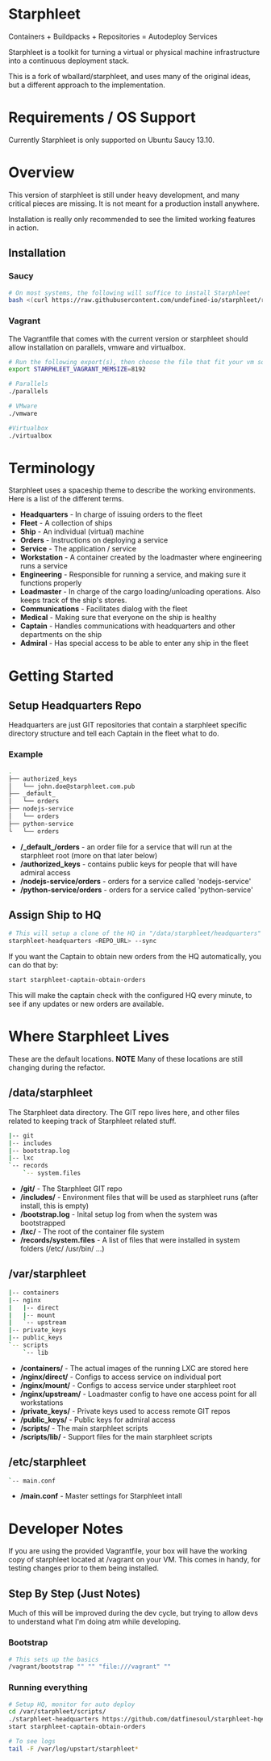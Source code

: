 <h1>Starphleet</h1>
<div class="jumbotron">
Containers + Buildpacks + Repositories = Autodeploy Services
</div>

Starphleet is a toolkit for turning a virtual or physical machine infrastructure
into a continuous deployment stack. 

This is a fork of wballard/starphleet, and uses many of the original ideas,
but a different approach to the implementation.

# Requirements / OS Support

Currently Starphleet is only supported on Ubuntu Saucy 13.10.

# Overview

This version of starphleet is still under heavy development, and many critical
pieces are missing.  It is not meant for a production install anywhere.

Installation is really only recommended to see the limited working features in action.

## Installation

### Saucy

```bash
# On most systems, the following will suffice to install Starphleet
bash <(curl https://raw.githubusercontent.com/undefined-io/starphleet/reset/bootstrap)
```

### Vagrant

The Vagrantfile that comes with the current version or starphleet should allow
installation on parallels, vmware and virtualbox.

```bash
# Run the following export(s), then choose the file that fit your vm software
export STARPHLEET_VAGRANT_MEMSIZE=8192

# Parallels
./parallels

# VMware
./vmware

#Virtualbox
./virtualbox
```

# Terminology

Starphleet uses a spaceship theme to describe the working environments.  Here is a
list of the different terms.

* **Headquarters** - In charge of issuing orders to the fleet
* **Fleet** - A collection of ships
* **Ship** - An individual (virtual) machine
* **Orders** - Instructions on deploying a service
* **Service** - The application / service
* **Workstation** - A container created by the loadmaster where engineering runs a service
* **Engineering** - Responsible for running a service, and making sure it functions properly
* **Loadmaster** - In charge of the cargo loading/unloading operations. Also keeps track of the ship's stores.
* **Communications** - Facilitates dialog with the fleet
* **Medical** - Making sure that everyone on the ship is healthy
* **Captain** - Handles communications with headquarters and other departments on the ship
* **Admiral** - Has special access to be able to enter any ship in the fleet

# Getting Started

## Setup Headquarters Repo

Headquarters are just GIT repositories that contain a starphleet specific directory structure
and tell each Captain in the fleet what to do.

### Example

```bash
.
├── authorized_keys
│   └── john.doe@starphleet.com.pub
├── _default_
│   └── orders
├── nodejs-service
│   └── orders
├── python-service
└   └── orders
```

* **/\_default\_/orders** - an order file for a service that will run at the starphleet root (more on that later below)
* **/authorized\_keys** - contains public keys for people that will have admiral access
* **/nodejs-service/orders** - orders for a service called 'nodejs-service'
* **/python-service/orders** - orders for a service called 'python-service'

## Assign Ship to HQ

```bash
# This will setup a clone of the HQ in "/data/starphleet/headquarters" (default path)
starphleet-headquarters <REPO_URL> --sync
```

If you want the Captain to obtain new orders from the HQ automatically, you can do that by:

```bash
start starphleet-captain-obtain-orders
```

This will make the captain check with the configured HQ every minute, to see if any
updates or new orders are available.

# Where Starphleet Lives

These are the default locations.  **NOTE** Many of these locations are still changing during
the refactor.

## /data/starphleet

The Starphleet data directory.  The GIT repo lives here, and other files related to keeping track
of Starphleet related stuff.

```bash
|-- git
|-- includes
|-- bootstrap.log
|-- lxc
`-- records
    `-- system.files
```

* **/git/** - The Starphleet GIT repo
* **/includes/** - Environment files that will be used as starphleet runs (after install, this is empty)
* **/bootstrap.log** - Inital setup log from when the system was bootstrapped
* **/lxc/** - The root of the container file system
* **/records/system.files** - A list of files that were installed in system folders (/etc/ /usr/bin/ ...)

## /var/starphleet

```bash
|-- containers
|-- nginx
|   |-- direct
|   |-- mount
|   `-- upstream
|-- private_keys
|-- public_keys
`-- scripts
    `-- lib
```

* **/containers/** - The actual images of the running LXC are stored here
* **/nginx/direct/** - Configs to access service on individual port
* **/nginx/mount/** - Configs to access service under starphleet root
* **/nginx/upstream/** - Loadmaster config to have one access point for all workstations
* **/private_keys/** - Private keys used to access remote GIT repos
* **/public_keys/** - Public keys for admiral access
* **/scripts/** - The main starphleet scripts
* **/scripts/lib/** - Support files for the main starphleet scripts

## /etc/starphleet

```bash
`-- main.conf
```

* **/main.conf** - Master settings for Starphleet intall

# Developer Notes

If you are using the provided Vagrantfile, your box will have the working copy of starphleet located
at /vagrant on your VM.  This comes in handy, for testing changes prior to them being installed.

## Step By Step (Just Notes)

Much of this will be improved during the dev cycle, but trying to allow devs to understand what
I'm doing atm while developing.

### Bootstrap

```bash
# This sets up the basics
/vagrant/bootstrap "" "" "file:///vagrant" ""
```

### Running everything

```bash
# Setup HQ, monitor for auto deploy
cd /var/starphleet/scripts/
./starphleet-headquarters https://github.com/datfinesoul/starphleet-hq#master
start starphleet-captain-obtain-orders

# To see logs
tail -F /var/log/upstart/starphleet*
```

